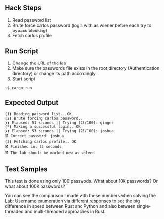 ## Hack Steps

1. Read password list
2. Brute force carlos password (login with as wiener before each try to bypass blocking)
3. Fetch carlos profile

## Run Script

1. Change the URL of the lab
2. Make sure the passwords file exists in the root directory (Authentication directory) or change its path accordingly
3. Start script

```
~$ cargo run
```

## Expected Output

```
⦗1⦘ Reading password list.. OK
⦗2⦘ Brute forcing carlos password.. 
❯❯ Elapsed: 51 seconds || Trying (73/100): ginger
⦗*⦘ Making a successful login.. OK
❯❯ Elapsed: 53 seconds || Trying (75/100): joshua
🗹 Correct password: joshua
⦗3⦘ Fetching carlos profile.. OK
🗹 Finished in: 53 seconds
🗹 The lab should be marked now as solved
```

## Test Samples

This test is done using only 100 passwods. What about 10K passwords?
Or what about 100K passwords?

You can see the comparison I made with these numbers when solving the [Lab: Username enumeration via different responses](https://github.com/elqal3awii/WebSecurity-Academy-with-Rust/tree/main/Authentication/Username%20enumeration%20via%20different%20responses) to see the big difference in speed between Rust and Python and also between single-threaded and multi-threaded approaches in Rust.
